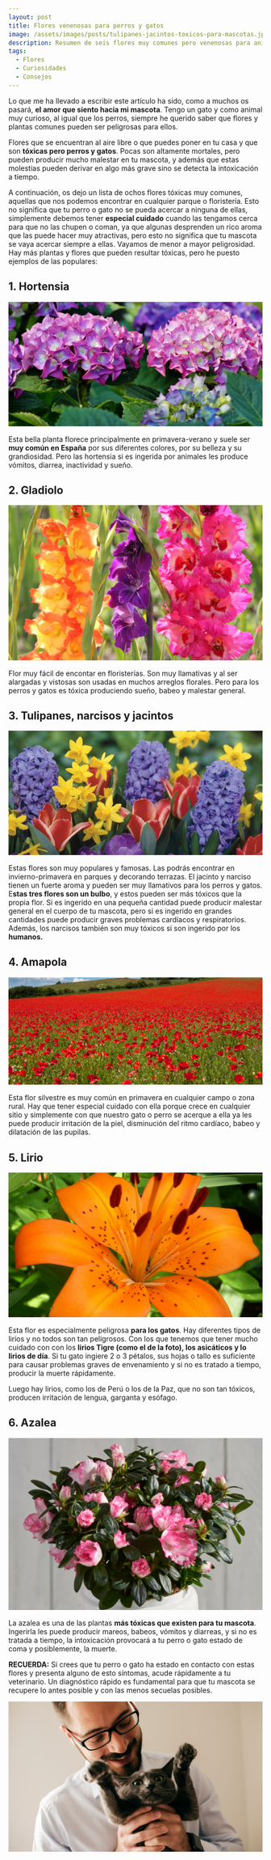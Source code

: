 ```yaml
---
layout: post
title: Flores venenosas para perros y gatos
image: /assets/images/posts/tulipanes-jacintos-toxicos-para-mascotas.jpg
description: Resumen de seis flores muy comunes pero venenosas para animales
tags:
  - Flores
  - Curiosidades
  - Consejos
---
```


Lo que me ha llevado a escribir este artículo ha sido, como a muchos os pasará, **el amor que siento hacia mi mascota**. Tengo un gato y como animal muy curioso, al igual que los perros, siempre he querido saber que flores y plantas comunes pueden ser peligrosas para ellos.

Flores que se encuentran al aire libre o que puedes poner en tu casa y que son **tóxicas pero perros y gatos**. Pocas son altamente mortales, pero pueden producir mucho malestar en tu mascota, y además que estas molestias pueden derivar en algo más grave sino se detecta la intoxicación a tiempo.


A continuación, os dejo un lista de ochos flores tóxicas muy comunes, aquellas que nos podemos encontrar en cualquier parque o floristería. Esto no significa que tu perro o gato no se pueda acercar a ninguna de ellas, simplemente debemos tener **especial cuidado** cuando las tengamos cerca para que no las chupen o coman, ya que algunas desprenden un rico aroma que las puede hacer muy atractivas, pero esto no significa que tu mascota se vaya acercar siempre a ellas. Vayamos de menor a mayor peligrosidad. Hay más plantas y flores que pueden resultar tóxicas, pero he puesto ejemplos de las populares:

## 1. Hortensia

![Flores venenosas para tu mascota](/assets/images/posts/hortensia-toxica-para-mascotas.jpg)

Esta bella planta florece principalmente en primavera-verano y suele ser **muy común en España** por sus diferentes colores, por su belleza y su grandiosidad. Pero las hortensia si es ingerida por animales les produce vómitos, diarrea, inactividad y sueño.

 ## 2. Gladiolo
 
 ![Flores venenosas para tu mascota](/assets/images/posts/gladiolo-toxico-para-perros-gatos.jpg)
  
Flor muy fácil de encontar en floristerías. Son muy llamativas y al ser alargadas y vistosas son usadas en muchos arreglos florales. Pero para los perros y gatos es tóxica produciendo sueño, babeo y malestar general.


## 3. Tulipanes, narcisos y jacintos

![Flores venenosas para tu mascota](/assets/images/posts/tulipanes-jacintos-narcisos-toxicos-para-mascotas.jpg)

Estas flores son muy populares y famosas. Las podrás encontrar en invierno-primavera en parques y decorando terrazas. El jacinto y narciso tienen un fuerte aroma y pueden ser muy llamativos para los perros y gatos. E**stas tres flores son un bulbo**, y estos pueden ser más tóxicos que la propia flor. Si es ingerido en una pequeña cantidad puede producir malestar general en el cuerpo de tu mascota, pero si es ingerido en grandes cantidades puede producir graves problemas cardíacos y respiratorios. Además, los narcisos también son muy tóxicos si son ingerido por los **humanos.**

## 4. Amapola

![Flores venenosas para tu mascota](/assets/images/posts/amapola-toxica-para-mascotas.jpg)

Esta flor silvestre es muy común en primavera en cualquier campo o zona rural. Hay que tener especial cuidado con ella porque crece en cualquier sitio y simplemente con que nuestro gato o perro se acerque a ella ya les puede producir irritación de la piel, disminución del ritmo cardíaco, babeo y dilatación de las pupilas.


## 5. Lirio

![Flores venenosas para tu mascota](/assets/images/posts/lirio-toxico-para-gato.jpg)

Esta flor es especialmente peligrosa **para los gatos**. Hay diferentes tipos de lirios y no todos son tan peligrosos. Con los que tenemos que tener mucho cuidado con con los **lirios Tigre (como el de la foto), los asicáticos y lo lirios de día**. Si tu gato ingiere 2 o 3 pétalos, sus hojas o tallo es suficiente para causar problemas graves de envenamiento y si no es tratado a tiempo, producir la muerte rápidamente.

Luego hay lirios, como los de Perú o los de la Paz, que no son tan tóxicos, producen irritación de lengua, garganta y esófago.


## 6. Azalea

![Flores venenosas para tu mascota](/assets/images/posts/azalea-toxica-para-perros-gatos.jpg)

La azalea es una de las plantas **más tóxicas que existen para tu mascota**. Ingerirla les puede producir mareos, babeos, vómitos y diarreas, y si no es tratada a tiempo, la intoxicación provocará a tu perro o gato estado de coma y posiblemente, la muerte.



**RECUERDA:** Si crees que tu perro o gato ha estado en contacto con estas flores y presenta alguno de esto síntomas, acude rápidamente a tu veterinario. Un diagnóstico rápido es fundamental para que tu mascota se recupere lo antes posible y con las menos secuelas posibles.


![Flores venenosas para tu mascota](/assets/images/posts/flores-venenosas-perros-gatos.jpg)
 

 





